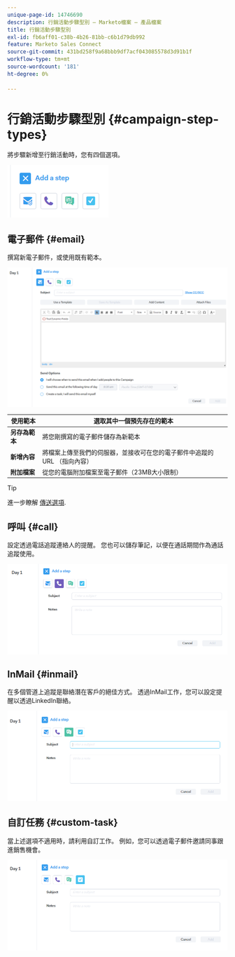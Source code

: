 ```yaml
---
unique-page-id: 14746690
description: 行銷活動步驟型別 — Marketo檔案 — 產品檔案
title: 行銷活動步驟型別
exl-id: fb6aff01-c38b-4b26-81bb-c6b1d79db992
feature: Marketo Sales Connect
source-git-commit: 431bd258f9a68bbb9df7acf043085578d3d91b1f
workflow-type: tm+mt
source-wordcount: '181'
ht-degree: 0%

---
```


# 行銷活動步驟型別 {#campaign-step-types}

將步驟新增至行銷活動時，您有四個選項。

![](assets/one-4.png)

## 電子郵件 {#email}

撰寫新電子郵件，或使用既有範本。

![](assets/email.png)

| **使用範本** | 選取其中一個預先存在的範本 |
|---|---|
| **另存為範本** | 將您剛撰寫的電子郵件儲存為新範本 |
| **新增內容** | 將檔案上傳至我們的伺服器，並接收可在您的電子郵件中追蹤的URL （指向內容） |
| **附加檔案** | 從您的電腦附加檔案至電子郵件（23MB大小限制） |

>[!TIP]
>
>進一步瞭解 [傳送選項](/help/marketo/product-docs/marketo-sales-connect/campaigns/understanding-send-options.md).

## 呼叫 {#call}

設定透過電話追蹤連絡人的提醒。 您也可以儲存筆記，以便在通話期間作為通話追蹤使用。

![](assets/pic.png)

## InMail {#inmail}

在多個管道上追蹤是聯絡潛在客戶的絕佳方式。 透過InMail工作，您可以設定提醒以透過LinkedIn聯絡。

![](assets/inmail.png)

## 自訂任務 {#custom-task}

當上述選項不適用時，請利用自訂工作。 例如，您可以透過電子郵件邀請同事跟進銷售機會。

![](assets/custom.png)
